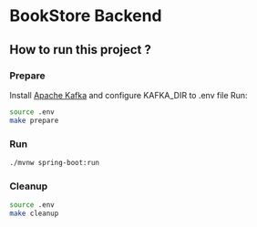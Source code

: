 # BookStore Backend
## How to run this project ? 
### Prepare
Install [Apache Kafka](https://kafka.apache.org/) and configure KAFKA_DIR to .env file
Run: 
```bash
source .env
make prepare
```

### Run 
```bash
./mvnw spring-boot:run 
```

### Cleanup
```bash
source .env
make cleanup
```